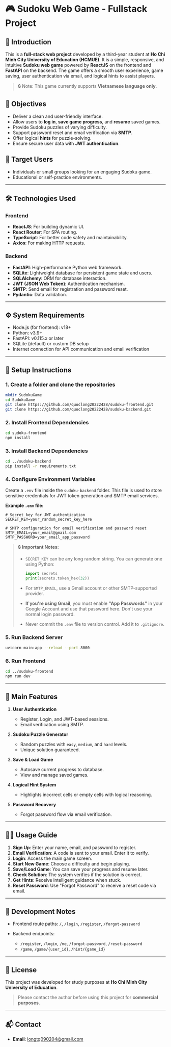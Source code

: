 # 🎮 Sudoku Web Game - Fullstack Project

## 🧹 Introduction

This is a **full-stack web project** developed by a third-year student at **Ho Chi Minh City University of Education (HCMUE)**. It is a simple, responsive, and intuitive **Sudoku web game** powered by **ReactJS** on the frontend and **FastAPI** on the backend. The game offers a smooth user experience, game saving, user authentication via email, and logical hints to assist players.

> 🔒 Note: This game currently supports **Vietnamese language only**.

## 🌟 Objectives

* Deliver a clean and user-friendly interface.
* Allow users to **log in**, **save game progress**, and **resume** saved games.
* Provide Sudoku puzzles of varying difficulty.
* Support password reset and email verification via **SMTP**.
* Offer logical **hints** for puzzle-solving.
* Ensure secure user data with **JWT authentication**.

## 👥 Target Users

* Individuals or small groups looking for an engaging Sudoku game.
* Educational or self-practice environments.

---

## 🛠 Technologies Used

### Frontend

* **ReactJS**: For building dynamic UI.
* **React Router**: For SPA routing.
* **TypeScript**: For better code safety and maintainability.
* **Axios**: For making HTTP requests.

### Backend

* **FastAPI**: High-performance Python web framework.
* **SQLite**: Lightweight database for persistent game state and users.
* **SQLAlchemy**: ORM for database interaction.
* **JWT (JSON Web Token)**: Authentication mechanism.
* **SMTP**: Send email for registration and password reset.
* **Pydantic**: Data validation.

---

## ⚙️ System Requirements

* Node.js (for frontend): v18+
* Python: v3.9+
* FastAPI: v0.115.x or later
* SQLite (default) or custom DB setup
* Internet connection for API communication and email verification

---

## 🚀 Setup Instructions

### 1. Create a folder and clone the repositories

```bash
mkdir SudokuGame
cd SudokuGame
git clone https://github.com/quoclong20222428/sudoku-frontend.git
git clone https://github.com/quoclong20222428/sudoku-backend.git
```

### 2. Install Frontend Dependencies

```bash
cd sudoku-frontend
npm install
```

### 3. Install Backend Dependencies

```bash
cd ../sudoku-backend
pip install -r requirements.txt
```

### 4. Configure Environment Variables

Create a `.env` file inside the `sudoku-backend` folder. This file is used to store sensitive credentials for JWT token generation and SMTP email services.

**Example `.env` file:**

```env
# Secret key for JWT authentication
SECRET_KEY=your_random_secret_key_here

# SMTP configuration for email verification and password reset
SMTP_EMAIL=your_email@gmail.com
SMTP_PASSWORD=your_email_app_password
```

> 🔒 **Important Notes:**
>
> * `SECRET_KEY` can be any long random string. You can generate one using Python:
>
>   ```python
>   import secrets
>   print(secrets.token_hex(32))
>   ```
> * For `SMTP_EMAIL`, use a Gmail account or other SMTP-supported provider.
> * **If you're using Gmail**, you must enable **"App Passwords"** in your Google Account and use that password here. Don't use your normal login password.
> * Never commit the `.env` file to version control. Add it to `.gitignore`.

### 5. Run Backend Server

```bash
uvicorn main:app --reload --port 8000
```

### 6. Run Frontend

```bash
cd ../sudoku-frontend
npm run dev
```

---

## 🌟 Main Features

1. **User Authentication**

   * Register, Login, and JWT-based sessions.
   * Email verification using SMTP.

2. **Sudoku Puzzle Generator**

   * Random puzzles with `easy`, `medium`, and `hard` levels.
   * Unique solution guaranteed.

3. **Save & Load Game**

   * Autosave current progress to database.
   * View and manage saved games.

4. **Logical Hint System**

   * Highlights incorrect cells or empty cells with logical reasoning.

5. **Password Recovery**

   * Forgot password flow via email verification.

---

## 👨‍🏫 Usage Guide

1. **Sign Up**: Enter your name, email, and password to register.
2. **Email Verification**: A code is sent to your email. Enter it to verify.
3. **Login**: Access the main game screen.
4. **Start New Game**: Choose a difficulty and begin playing.
5. **Save/Load Game**: You can save your progress and resume later.
6. **Check Solution**: The system verifies if the solution is correct.
7. **Get Hints**: Receive intelligent guidance when stuck.
8. **Reset Password**: Use "Forgot Password" to receive a reset code via email.

---

## 🔮 Development Notes

* Frontend route paths: `/`, `/login`, `/register`, `/forgot-password`
* Backend endpoints:

  * `/register`, `/login`, `/me`, `/forgot-password`, `/reset-password`
  * `/game`, `/game/{user_id}`, `/hint/{game_id}`

---

## 📜 License

This project was developed for study purposes at **Ho Chi Minh City University of Education**.

> Please contact the author before using this project for **commercial purposes**.

---

## 📬 Contact

* **Email**: [longtq090204@gmail.com](mailto:longtq090204@gmail.com)

